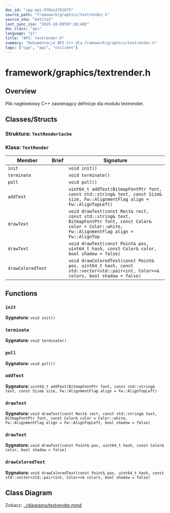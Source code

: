```yaml
---
doc_id: "cpp-api-978ea3761b75"
source_path: "framework/graphics/textrender.h"
source_sha: "b411fa2"
last_sync_iso: "2025-10-09T07:28:40Z"
doc_class: "api"
language: "pl"
title: "API: textrender.h"
summary: "Dokumentacja API C++ dla framework/graphics/textrender.h"
tags: ["cpp", "api", "otclient"]
---
```


# framework/graphics/textrender.h

## Overview

Plik nagłówkowy C++ zawierający definicje dla modułu textrender.

## Classes/Structs

### Struktura: `TextRenderCache`

### Klasa: `TextRender`

| Member | Brief | Signature |
|--------|-------|-----------|
| `init` |  | `void init()` |
| `terminate` |  | `void terminate()` |
| `poll` |  | `void poll()` |
| `addText` |  | `uint64_t addText(BitmapFontPtr font, const std::string& text, const Size& size, Fw::AlignmentFlag align = Fw::AlignTopLeft)` |
| `drawText` |  | `void drawText(const Rect& rect, const std::string& text, BitmapFontPtr font, const Color& color = Color::white, Fw::AlignmentFlag align = Fw::AlignTop` |
| `drawText` |  | `void drawText(const Point& pos, uint64_t hash, const Color& color, bool shadow = false)` |
| `drawColoredText` |  | `void drawColoredText(const Point& pos, uint64_t hash, const std::vector<std::pair<int, Color>>& colors, bool shadow = false)` |

## Functions

### `init`

**Sygnatura:** `void init()`

### `terminate`

**Sygnatura:** `void terminate()`

### `poll`

**Sygnatura:** `void poll()`

### `addText`

**Sygnatura:** `uint64_t addText(BitmapFontPtr font, const std::string& text, const Size& size, Fw::AlignmentFlag align = Fw::AlignTopLeft)`

### `drawText`

**Sygnatura:** `void drawText(const Rect& rect, const std::string& text, BitmapFontPtr font, const Color& color = Color::white, Fw::AlignmentFlag align = Fw::AlignTopLeft, bool shadow = false)`

### `drawText`

**Sygnatura:** `void drawText(const Point& pos, uint64_t hash, const Color& color, bool shadow = false)`

### `drawColoredText`

**Sygnatura:** `void drawColoredText(const Point& pos, uint64_t hash, const std::vector<std::pair<int, Color>>& colors, bool shadow = false)`

## Class Diagram

Zobacz: [../diagrams/textrender.mmd](../diagrams/textrender.mmd)

